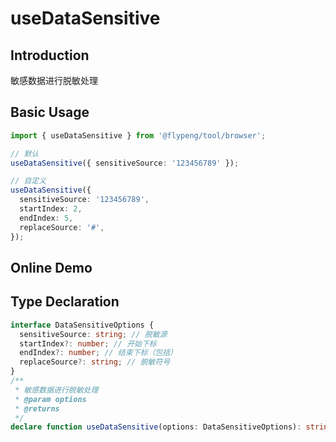 # useDataSensitive

## Introduction

敏感数据进行脱敏处理

## Basic Usage

```ts
import { useDataSensitive } from '@flypeng/tool/browser';

// 默认
useDataSensitive({ sensitiveSource: '123456789' });

// 自定义
useDataSensitive({
  sensitiveSource: '123456789',
  startIndex: 2,
  endIndex: 5,
  replaceSource: '#',
});
```

## Online Demo

<preview path="./index.vue" title="useDataSensitive" description="敏感数据进行脱敏处理"></preview>

## Type Declaration

```ts
interface DataSensitiveOptions {
  sensitiveSource: string; // 脱敏源
  startIndex?: number; // 开始下标
  endIndex?: number; // 结束下标（包括）
  replaceSource?: string; // 脱敏符号
}
/**
 * 敏感数据进行脱敏处理
 * @param options
 * @returns
 */
declare function useDataSensitive(options: DataSensitiveOptions): string | undefined;
```
